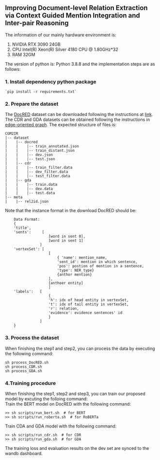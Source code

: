 ## Improving Document-level Relation Extraction via Context Guided Mention Integration and Inter-pair Reasoning



The information of our mainly hardware environment is:

1.  NVIDIA RTX 3090 24GB
2. CPU  Intel(R) Xeon(R) Silver 4180 CPU @ 1.80GHz*32
3. RAM 32GM  

The version of python is: Python 3.8.8 and the implementation steps are as follows:

### 1.  Install dependency python package  
    `pip install -r requirements.txt`
### 2.  Prepare the dataset

The [DocRED](https://www.aclweb.org/anthology/P19-1074/) dataset can be downloaded following the instructions at [link](https://github.com/thunlp/DocRED/tree/master/data). The CDR and GDA datasets can be obtained following the instructions in [edge-oriented graph](https://github.com/fenchri/edge-oriented-graph). The expected structure of files is:
```
CGM2IR
|-- dataset
|    |-- docred
|    |    |-- train_annotated.json
|    |    |-- train_distant.json
|    |    |-- dev.json
|    |    |-- test.json
|    |-- cdr
|    |    |-- train_filter.data
|    |    |-- dev_filter.data
|    |    |-- test_filter.data
|    |-- gda
|    |    |-- train.data
|    |    |-- dev.data
|    |    |-- test.data
|-- meta
|    |-- rel2id.json
```
Note that the instance format in the download DocRED should be:  
```
    Data Format:
    {
    'title',
    'sents':     [
                    [word in sent 0],
                    [word in sent 1]
                ]
    'vertexSet': [
                    [
                        { 'name': mention_name, 
                        'sent_id': mention in which sentence, 
                        'pos': postion of mention in a sentence, 
                        'type': NER_type}
                        {anthor mention}
                    ], 
                    [anthoer entity]
                    ]
    'labels':   [
                    {
                    'h': idx of head entity in vertexSet,
                    't': idx of tail entity in vertexSet,
                    'r': relation,
                    'evidence': evidence sentences' id
                    }
                ]
    }
```
### 3. Process the dataset
When finishing the step1 and step2, you can process the data by executing the following command:  
```
sh process_DocRED.sh
sh process_CDR.sh
sh process_GDA.sh
```

### 4.Training procedure
When finishing the step1, step2 and step3, you can train our proposed model by excuting the folloing command:  
Train the BERT model on DocRED with the following command:
```
>> sh scripts/run_bert.sh  # for BERT
>> sh scripts/run_roberta.sh  # for RoBERTa
```

Train CDA and GDA model with the following command:
```
>> sh scripts/run_cdr.sh  # for CDR
>> sh scripts/run_gda.sh  # for GDA
```
The training loss and evaluation results on the dev set are synced to the wandb dashboard.